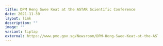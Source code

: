 ```yaml
---
title: DPM Heng Swee Keat at the ASTAR Scientific Conference
date: 2021-11-30
layout: link
description: ""
image: ""
variant: tiptap
external: https://www.pmo.gov.sg/Newsroom/DPM-Heng-Swee-Keat-at-the-ASTAR-Scientific-Conference
---
```

